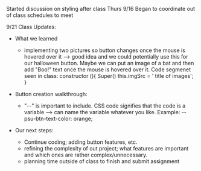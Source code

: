 Started discussion on styling after class Thurs 9/16
Began to coordinate out of class schedules to meet

9/21 Class Updates:
  - What we learned
    -  implementing two pictures so button changes once the mouse is hovered over it --> good idea and          we could potentially use this for our halloween button. Maybe we can put an image of a bat and          then add "Boo!" text once the mouse is hovered over it.
             Code segmenet seen in class:
             constructor (){
              Super()
              this.imgSrc = ' title of images';
              }
              
   - Button creation walkthrough:
        - "--" is important to include. CSS code signifies that the code is a variable --> can name the  variable whatever you like. Example: --psu-btn-text-color: orange;  
       
  - Our next steps:
    -  Continue coding; adding button features, etc.
    - refining the complexity of out project; what features are important and which ones are rather complex/unnecessary.
    - planning time outside of class to finish and submit assignment
